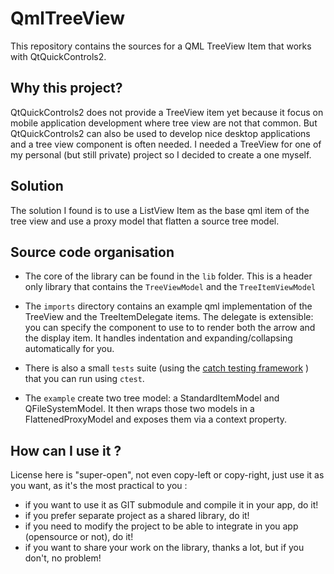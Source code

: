 # QmlTreeView

This repository contains the sources for a QML TreeView Item that works with QtQuickControls2.

## Why this project?

QtQuickControls2 does not provide a TreeView item yet because it focus on mobile application development where 
tree view are not that common. But QtQuickControls2 can also be used to develop nice desktop applications and a tree view
component is often needed. I needed a TreeView for one of my personal (but still private) project so I decided to 
create a one myself.

## Solution

The solution I found is to use a ListView Item as the base qml item of the tree view and use a proxy model that 
flatten a source tree model. 

## Source code organisation

* The core of the library can be found in the ``lib`` folder. This is a header only library that contains the ``TreeViewModel`` 
and the ``TreeItemViewModel``

* The ``imports`` directory contains an example qml implementation of the TreeView and the TreeItemDelegate items. 
The delegate is extensible: you can specify the component to use to to render both the arrow and the display item. 
It handles indentation and expanding/collapsing automatically for you.

* There is also a small ``tests`` suite (using the [catch testing framework]() ) that you can run using ``ctest``.

* The ``example`` create two tree model: a StandardItemModel and QFileSystemModel. It then wraps those two models in a 
FlattenedProxyModel and exposes them via a context property.

## How can I use it ?

License here is "super-open", not even copy-left or copy-right, just use it as you want, as it's the most practical to you :

- if you want to use it as GIT submodule and compile it in your app, do it!
- if you prefer separate project as a shared library, do it!
- if you need to modify the project to be able to integrate in you app (opensource or not), do it!
- if you want to share your work on the library, thanks a lot, but if you don't, no problem!

